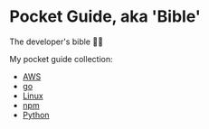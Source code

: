 # Pocket Guide, aka 'Bible'

The developer's bible 👨‍💻

My pocket guide collection:

- [AWS](./aws.md)
- [go](go.md)
- [Linux](./linux.md)
- [npm](npm.md)
- [Python](./python.md)
